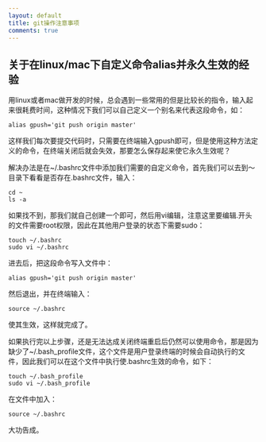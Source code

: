 ```yaml
---
layout: default
title: git操作注意事项
comments: true
---
```


## 关于在linux/mac下自定义命令alias并永久生效的经验

用linux或者mac做开发的时候，总会遇到一些常用的但是比较长的指令，输入起来很耗费时间，这种情况下我们可以自己定义一个别名来代表这段命令，如：

```
alias gpush='git push origin master'
```

这样我们每次要提交代码时，只需要在终端输入gpush即可，但是使用这种方法定义的命令，在终端关闭后就会失效，那要怎么保存起来使它永久生效呢？

解决办法是在~/.bashrc文件中添加我们需要的自定义命令，首先我们可以去到～目录下看看是否存在.bashrc文件，输入：

```
cd ~
ls -a
```

如果找不到，那我们就自己创建一个即可，然后用vi编辑，注意这里要编辑.开头的文件需要root权限，因此在其他用户登录的状态下需要sudo：

```
touch ~/.bashrc
sudo vi ~/.bashrc
```
进去后，把这段命令写入文件中：

```
alias gpush='git push origin master'
```
然后退出，并在终端输入：

```
source ~/.bashrc
```
使其生效，这样就完成了。

如果执行完以上步骤，还是无法达成关闭终端重启后仍然可以使用命令，那是因为缺少了~/.bash_profile文件，这个文件是用户登录终端的时候会自动执行的文件，因此我们可以在这个文件中执行使.bashrc生效的命令，如下：

```
touch ~/.bash_profile
sudo vi ~/.bash_profile
```

在文件中加入：

```
source ~/.bashrc
```

大功告成。